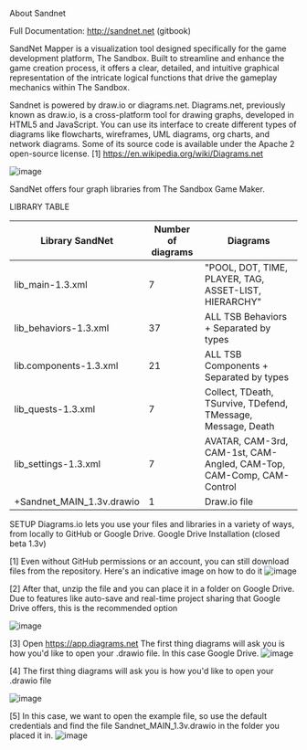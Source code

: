 About Sandnet

Full Documentation: http://sandnet.net (gitbook)

SandNet Mapper is a visualization tool designed specifically for the game development platform, The Sandbox. 
Built to streamline and enhance the game creation process, it offers a clear, detailed, and intuitive graphical representation of the intricate logical functions that drive the gameplay mechanics within The Sandbox.

Sandnet is powered by draw.io or diagrams.net. Diagrams.net, previously known as draw.io, is a cross-platform tool for drawing graphs, developed in HTML5 and JavaScript. 
You can use its interface to create different types of diagrams like flowcharts, wireframes, UML diagrams, org charts, and network diagrams. Some of its source code is available under the Apache 2 open-source license.
[1] https://en.wikipedia.org/wiki/Diagrams.net

![image](https://github.com/danielcampetti/sandnet/assets/82032496/2ea97509-5e44-42f9-9ae7-a11cbe6abc56?w=550)

SandNet offers four graph libraries from The Sandbox Game Maker.

LIBRARY TABLE
<table class="tg">
<thead>
  <tr>
    <th class="tg-0pky">Library SandNet</th>
    <th class="tg-0pky">Number of diagrams</th>
    <th class="tg-0lax">Diagrams</th>
  </tr>
</thead>
<tbody>
  <tr>
    <td class="tg-0pky">lib_main-1.3.xml</td>
    <td class="tg-0pky">7</td>
    <td class="tg-0lax">"POOL, DOT, TIME, PLAYER, TAG, ASSET-LIST, HIERARCHY"</td>
  </tr>
  <tr>
    <td class="tg-0pky">lib_behaviors-1.3.xml</td>
    <td class="tg-0pky">37</td>
    <td class="tg-0lax">ALL TSB Behaviors + Separated by types</td>
  </tr>
  <tr>
    <td class="tg-0pky">lib.components-1.3.xml</td>
    <td class="tg-0pky">21</td>
    <td class="tg-0lax">ALL TSB Components + Separated by types</td>
  </tr>
  <tr>
    <td class="tg-0pky">lib_quests-1.3.xml</td>
    <td class="tg-0pky">7</td>
    <td class="tg-0lax">Collect, TDeath, TSurvive, TDefend, TMessage, Message, Death</td>
  </tr>
  <tr>
    <td class="tg-0lax">lib_settings-1.3.xml</td>
    <td class="tg-0lax">7</td>
    <td class="tg-0lax">AVATAR, CAM-3rd, CAM-1st, CAM-Angled, CAM-Top, CAM-Comp, CAM-Control</td>
  </tr>
  <tr>
    <td class="tg-0lax">+Sandnet_MAIN_1.3v.drawio</td>
    <td class="tg-0lax">1</td>
    <td class="tg-0lax">Draw.io file</td>
  </tr>
</tbody>
</table>

SETUP
Diagrams.io lets you use your files and libraries in a variety of ways, from locally to GitHub or Google Drive.
Google Drive Installation (closed beta 1.3v)

[1] Even without GitHub permissions or an account, you can still download files from the repository. Here's an indicative image on how to do it
![image](https://github.com/danielcampetti/sandnet/assets/82032496/d9ea35d4-8e54-4965-a8a2-559157ba64d2)

[2] After that, unzip the file and you can place it in a folder on Google Drive. 
Due to features like auto-save and real-time project sharing that Google Drive offers, this is the recommended option

![image](https://github.com/danielcampetti/sandnet/assets/82032496/fefd1bb0-0d94-411e-ad38-6df8acdb987b?w=150)

[3] Open https://app.diagrams.net
The first thing diagrams will ask you is how you'd like to open your .drawio file. In this case Google Drive.
![image](https://github.com/danielcampetti/sandnet/assets/82032496/33725c2d-75f1-4f31-a5d6-d89f870237d8)

[4] The first thing diagrams will ask you is how you'd like to open your .drawio file

![image](https://github.com/danielcampetti/sandnet/assets/82032496/a5925dea-4d95-4e97-8b52-825bf7c1bc81)

[5] In this case, we want to open the example file, so use the default credentials and find the file Sandnet_MAIN_1.3v.drawio in the folder you placed it in.
![image](https://github.com/danielcampetti/sandnet/assets/82032496/b9564ee4-db33-4ea6-ad13-cfb2b3549118)





